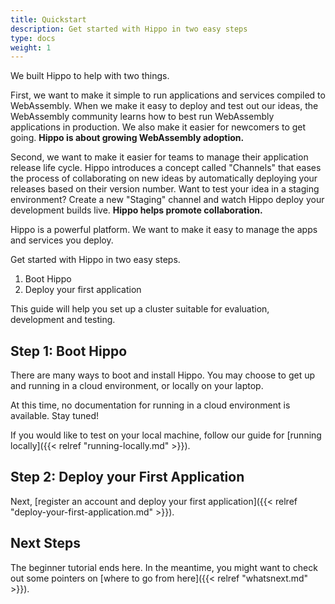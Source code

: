 ```yaml
---
title: Quickstart
description: Get started with Hippo in two easy steps
type: docs
weight: 1
---
```


We built Hippo to help with two things.

First, we want to make it simple to run applications and services compiled to
WebAssembly. When we make it easy to deploy and test out our ideas, the
WebAssembly community learns how to best run WebAssembly applications in
production. We also make it easier for newcomers to get going. **Hippo is about
growing WebAssembly adoption.**

Second, we want to make it easier for teams to manage their application release
life cycle. Hippo introduces a concept called "Channels" that eases the process
of collaborating on new ideas by automatically deploying your releases based on
their version number. Want to test your idea in a staging environment? Create a
new "Staging" channel and watch Hippo deploy your development builds live.
**Hippo helps promote collaboration.**

Hippo is a powerful platform. We want to make it easy to manage the apps and
services you deploy.

Get started with Hippo in two easy steps.

1. Boot Hippo
1. Deploy your first application

This guide will help you set up a cluster suitable for evaluation, development
and testing.

## Step 1: Boot Hippo

There are many ways to boot and install Hippo. You may choose to get up and
running in a cloud environment, or locally on your laptop.

At this time, no documentation for running in a cloud environment is available.
Stay tuned!

If you would like to test on your local machine, follow our guide for [running
locally]({{< relref "running-locally.md" >}}).

## Step 2: Deploy your First Application

Next, [register an account and deploy your first
application]({{< relref "deploy-your-first-application.md" >}}).

## Next Steps

The beginner tutorial ends here. In the meantime, you might want to check out
some pointers on [where to go from here]({{< relref "whatsnext.md" >}}).
